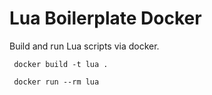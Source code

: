 # Lua Boilerplate Docker

Build and run Lua scripts via docker.

```
 docker build -t lua .

 docker run --rm lua
```
